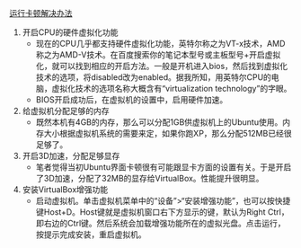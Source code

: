 <!--
 * @version: Python 3.7.3
 * @Author: Louis
 * @Date: 2020-08-03 10:58:15
 * @LastEditors: Louis
 * @LastEditTime: 2020-08-03 10:58:25
-->
[运行卡顿解决办法](https://www.xuzefeng.com/post/85.html)

1. 开启CPU的硬件虚拟化功能
    * 现在的CPU几乎都支持硬件虚拟化功能，英特尔称之为VT-x技术，AMD称之为AMD-V技术。在百度搜索你的笔记本型号或主板型号+开启虚拟化，就可以找到相应的开启方法。一般是开机进入bios，然后找到虚拟化技术的选项，将disabled改为enabled。据我所知，用英特尔CPU的电脑，虚拟化技术的选项名称大概含有“virtualization technology”的字眼。
    * BIOS开启成功后，在虚拟机的设置中，启用硬件加速。
2. 给虚拟机分配足够的内存
    * 既然本机有4GB的内存，那么可以分配1GB供虚拟机上的Ubuntu使用。内存大小根据虚拟机系统的需要来定，如果你跑XP，那么分配512MB已经很足够了。
3. 开启3D加速，分配足够显存
    * 笔者觉得当初Ubuntu界面卡顿很有可能跟显卡方面的设置有关。于是开启了3D加速，分配了32MB的显存给VirtualBox。性能提升很明显。
4. 安装VirtualBox增强功能
    * 启动虚拟机。单击虚拟机菜单中的“设备”>“安装增强功能”，也可以按快捷键Host+D。Host键就是虚拟机窗口右下方显示的键，默认为Right Ctrl，即右边的Ctrl键。然后系统会加载增强功能所在的虚拟光盘。点击运行，按提示完成安装，重启虚拟机。